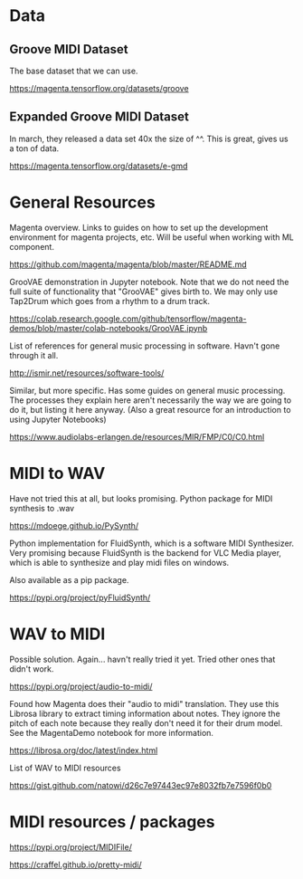 # Data

## Groove MIDI Dataset

The base dataset that we can use. 

https://magenta.tensorflow.org/datasets/groove

## Expanded Groove MIDI Dataset 

In march, they released a data set 40x the size of ^^. This is great, gives us a ton of data.

https://magenta.tensorflow.org/datasets/e-gmd

# General Resources

Magenta overview. Links to guides on how to set up the development environment for magenta projects, etc. Will be useful when working with ML component.

https://github.com/magenta/magenta/blob/master/README.md

GrooVAE demonstration in Jupyter notebook. Note that we do not need the full suite of functionality that "GrooVAE" gives birth to. We may only use Tap2Drum which goes from a rhythm to a drum track.

https://colab.research.google.com/github/tensorflow/magenta-demos/blob/master/colab-notebooks/GrooVAE.ipynb

List of references for general music processing in software. Havn't gone through it all.

http://ismir.net/resources/software-tools/

Similar, but more specific. Has some guides on general music processing. The processes they explain here aren't necessarily the way we are going to do it, but listing it here anyway. (Also a great resource for an introduction to using Jupyter Notebooks) 

https://www.audiolabs-erlangen.de/resources/MIR/FMP/C0/C0.html

# MIDI to WAV

Have not tried this at all, but looks promising. Python package for MIDI synthesis to .wav

https://mdoege.github.io/PySynth/

Python implementation for FluidSynth, which is a software MIDI Synthesizer. Very promising because FluidSynth is the backend for VLC Media player, which is able to synthesize and play midi files on windows. 

Also available as a pip package.

https://pypi.org/project/pyFluidSynth/

# WAV to MIDI 

Possible solution. Again... havn't really tried it yet. Tried other ones that didn't work.

https://pypi.org/project/audio-to-midi/

Found how Magenta does their "audio to midi" translation. They use this Librosa library to extract timing information about notes. They ignore the pitch of each note because they really don't need it for their drum model. See the MagentaDemo notebook for more information.

https://librosa.org/doc/latest/index.html

List of WAV to MIDI resources

https://gist.github.com/natowi/d26c7e97443ec97e8032fb7e7596f0b0

# MIDI resources / packages 

https://pypi.org/project/MIDIFile/

https://craffel.github.io/pretty-midi/









